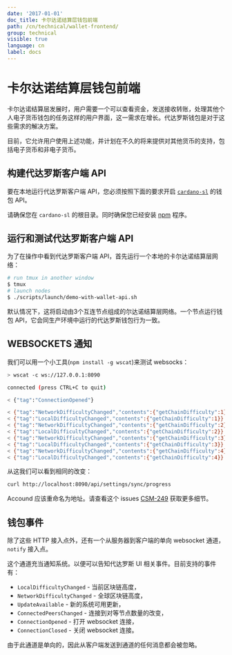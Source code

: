 ```yaml
---
date: '2017-01-01'
doc_title: 卡尔达诺结算层钱包前端
path: /cn/technical/wallet-frontend/
group: technical
visible: true
language: cn
label: docs
---
```

<!-- Reviewed at cd26fb28eb48f893a4ca2d045a10da19c211b807 -->

# 卡尔达诺结算层钱包前端

卡尔达诺结算层发展时，用户需要一个可以查看资金，发送接收转账，处理其他个人电子货币钱包的任务这样的用户界面，这一需求在增长。代达罗斯钱包是对于这些需求的解决方案。

目前，它允许用户使用上述功能，并计划在不久的将来提供对其他货币的支持，包括电子货币和非电子货币。


## 构建代达罗斯客户端 API

要在本地运行代达罗斯客户端 API，您必须按照下面的要求开启 [`cardano-sl`](https://github.com/input-output-hk/cardano-sl/) 的钱包 API。

请确保您在 `cardano-sl` 的根目录。同时确保您已经安装 [npm](https://www.npmjs.com/) 程序。


## 运行和测试代达罗斯客户端 API

为了在操作中看到代达罗斯客户端 API，首先运行一个本地的卡尔达诺结算层网络：

``` bash
# run tmux in another window
$ tmux
# launch nodes
$ ./scripts/launch/demo-with-wallet-api.sh
```

默认情况下，这将启动由3个互连节点组成的尔达诺结算层网络。一个节点运行钱包 API，它会同生产环境中运行的代达罗斯钱包行为一致。


## WEBSOCKETS 通知

我们可以用一个小工具(`npm install -g wscat`)来测试 websocks：


``` bash
> wscat -c ws://127.0.0.1:8090

connected (press CTRL+C to quit)

< {"tag":"ConnectionOpened"}

< {"tag":"NetworkDifficultyChanged","contents":{"getChainDifficulty":1}}
< {"tag":"LocalDifficultyChanged","contents":{"getChainDifficulty":1}}
< {"tag":"NetworkDifficultyChanged","contents":{"getChainDifficulty":2}}
< {"tag":"LocalDifficultyChanged","contents":{"getChainDifficulty":2}}
< {"tag":"NetworkDifficultyChanged","contents":{"getChainDifficulty":3}}
< {"tag":"LocalDifficultyChanged","contents":{"getChainDifficulty":3}}
< {"tag":"NetworkDifficultyChanged","contents":{"getChainDifficulty":4}}
< {"tag":"LocalDifficultyChanged","contents":{"getChainDifficulty":4}}
```

从这我们可以看到相同的改变：

``` bash
curl http://localhost:8090/api/settings/sync/progress
```

Accound 应该重命名为地址。请查看这个 issues [CSM-249](https://issues.serokell.io/issue/CSM-249) 获取更多细节。

## 钱包事件

除了这些 HTTP 接入点外，还有一个从服务器到客户端的单向 websocket 通道，`notify` 接入点。

这个通道充当通知系统。以便可以告知代达罗斯 UI 相关事件。目前支持的事件有：

 - `LocalDifficultyChanged` - 当前区块链高度，
 - `NetworkDifficultyChanged` - 全球区块链高度，
 - `UpdateAvailable` - 新的系统可用更新，
 - `ConnectedPeersChanged` - 连接到对等节点数量的改变，
 - `ConnectionOpened` - 打开 websocket 连接，
 - `ConnectionClosed` - 关闭 websocket 连接。

由于此通道是单向的，因此从客户端发送到通道的任何消息都会被忽略。

